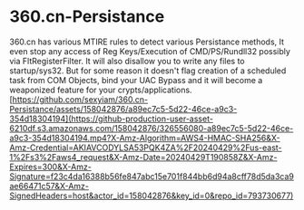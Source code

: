 # 360.cn-Persistance
360.cn has various MTIRE rules to detect various Persistance methods, It even stop any access of Reg Keys/Execution of CMD/PS/Rundll32 possibly via FltRegisterFilter.
It will also disallow you to write any files to startup/sys32.
But for some reason it doesn't flag creation of a scheduled task from COM Objects, bind your UAC Bypass and it will become a weaponized feature for your crypts/applications.
[https://github.com/sexyiam/360.cn-Persistance/assets/158042876/a89ec7c5-5d22-46ce-a9c3-354d18304194](https://github-production-user-asset-6210df.s3.amazonaws.com/158042876/326556080-a89ec7c5-5d22-46ce-a9c3-354d18304194.mp4?X-Amz-Algorithm=AWS4-HMAC-SHA256&X-Amz-Credential=AKIAVCODYLSA53PQK4ZA%2F20240429%2Fus-east-1%2Fs3%2Faws4_request&X-Amz-Date=20240429T190858Z&X-Amz-Expires=300&X-Amz-Signature=f23c4da16388b56fe847abc15e701f844bb6d94a8cff78d5da3ca9ae66471c57&X-Amz-SignedHeaders=host&actor_id=158042876&key_id=0&repo_id=793730677)

